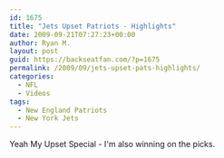 ```yaml
---
id: 1675
title: "Jets Upset Patriots - Highlights"
date: 2009-09-21T07:27:23+00:00
author: Ryan M.
layout: post
guid: https://backseatfan.com/?p=1675
permalink: /2009/09/jets-upset-pats-highlights/
categories:
  - NFL
  - Videos
tags:
  - New England Patriots
  - New York Jets
---
```


<div class="entry">
  <p>
  </p>

  <p>
    Yeah My Upset Special - I'm also winning on the picks.
  </p>
</div>
